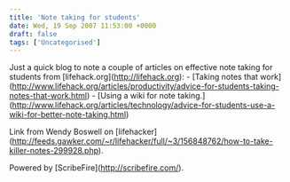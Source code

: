 ```yaml
---
title: 'Note taking for students'
date: Wed, 19 Sep 2007 11:53:00 +0000
draft: false
tags: ['Uncategorised']
---
```


Just a quick blog to note a couple of articles on effective note taking for students from \[lifehack.org\](http://lifehack.org): - \[Taking notes that work\](http://www.lifehack.org/articles/productivity/advice-for-students-taking-notes-that-work.html) - \[Using a wiki for note taking.\](http://www.lifehack.org/articles/technology/advice-for-students-use-a-wiki-for-better-note-taking.html)

Link from Wendy Boswell on \[lifehacker\](http://feeds.gawker.com/~r/lifehacker/full/~3/156848762/how-to-take-killer-notes-299928.php).

Powered by \[ScribeFire\](http://scribefire.com/).